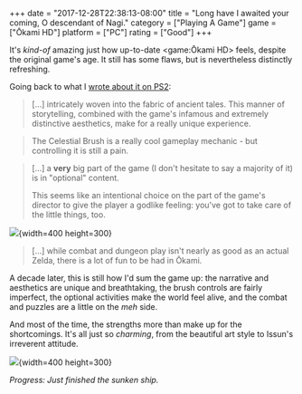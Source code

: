 +++
date = "2017-12-28T22:38:13-08:00"
title = "Long have I awaited your coming, O descendant of Nagi."
category = ["Playing A Game"]
game = ["Ōkami HD"]
platform = ["PC"]
rating = ["Good"]
+++

It's <i>kind-of</i> amazing just how up-to-date <game:Ōkami HD> feels, despite the original game's age.  It still has some flaws, but is nevertheless distinctly refreshing.

Going back to what I [wrote about it on PS2](game:Ōkami):

> [...] intricately woven into the fabric of ancient tales. This manner of storytelling, combined with the game's infamous and extremely distinctive aesthetics, make for a really unique experience.

> The Celestial Brush is a really cool gameplay mechanic - but controlling it is still a pain.

> [...] a <b>very</b> big part of the game (I don't hesitate to say a majority of it) is in "optional" content.
> 
> This seems like an intentional choice on the part of the game's director to give the player a godlike feeling: you've got to take care of the little things, too.

![]($SiteBaseURL$okami_hd_sleepycat.jpg){width=400 height=300}

> [...] while combat and dungeon play isn't nearly as good as an actual Zelda, there is a lot of fun to be had in Ōkami.

A decade later, this is still how I'd sum the game up: the narrative and aesthetics are unique and breathtaking, the brush controls are fairly imperfect, the optional activities make the world feel alive, and the combat and puzzles are a little on the <i>meh</i> side.

And most of the time, the strengths more than make up for the shortcomings.  It's all just so <i>charming</i>, from the beautiful art style to Issun's irreverent attitude.

![]($SiteBaseURL$okami_hd_bustybabe.jpg){width=400 height=300}

<i>Progress: Just finished the sunken ship.</i>
